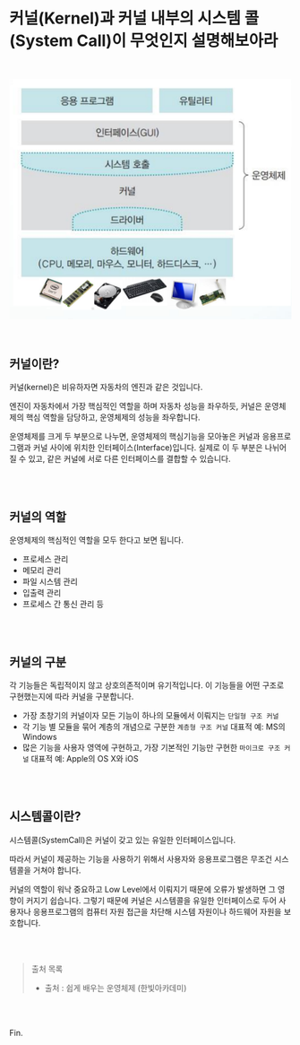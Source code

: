 # 커널(Kernel)과 커널 내부의 시스템 콜(System Call)이 무엇인지 설명해보아라

<br>

![OS 운영체제의 구조](hogeun.assets/img-20210801204504796.png)

<br>

## 커널이란?

커널(kernel)은 비유하자면 자동차의 엔진과 같은 것입니다.

엔진이 자동차에서 가장 핵심적인 역할을 하며 자동차 성능을 좌우하듯, 커널은 운영체제의 핵심 역할을 담당하고, 운영체제의 성능을 좌우합니다.

운영체제를 크게 두 부분으로 나누면, 운영체제의 핵심기능을 모아놓은 커널과 응용프로그램과 커널 사이에 위치한 인터페이스(Interface)입니다. 실제로 이 두 부분은 나뉘어질 수 있고, 같은 커널에 서로 다른 인터페이스를 결합할 수 있습니다.

<br><br>

## 커널의 역할

운영체제의 핵심적인 역할을 모두 한다고 보면 됩니다.

* 프로세스 관리
* 메모리 관리
* 파일 시스템 관리
* 입출력 관리
* 프로세스 간 통신 관리 등

<br><br>

## 커널의 구분

각 기능들은 독립적이지 않고 상호의존적이며 유기적입니다. 이 기능들을 어떤 구조로 구현했는지에 따라 커널을 구분합니다.

* 가장 초창기의 커널이자 모든 기능이 하나의 모듈에서 이뤄지는 `단일형 구조 커널`
* 각 기능 별 모듈을 묶어 계층의 개념으로 구분한 `계층형 구조 커널`
  대표적 예: MS의 Windows
* 많은 기능을 사용자 영역에 구현하고, 가장 기본적인 기능만 구현한 `마이크로 구조 커널`
  대표적 예: Apple의 OS X와 iOS

<br><br>

## 시스템콜이란?

시스템콜(SystemCall)은 커널이 갖고 있는 유일한 인터페이스입니다.

따라서 커널이 제공하는 기능을 사용하기 위해서 사용자와 응용프로그램은 무조건 시스템콜을 거쳐야 합니다.

커널의 역할이 워낙 중요하고 Low Level에서 이뤄지기 때문에 오류가 발생하면 그 영향이 커지기 쉽습니다. 그렇기 때문에 커널은 시스템콜을 유일한 인터페이스로 두어 사용자나 응용프로그램의 컴퓨터 자원 접근을 차단해 시스템 자원이나 하드웨어 자원을 보호합니다.

<br><br>

> 출처 목록
>
> * 출처 : 쉽게 배우는 운영체제 (한빛아카데미)

<br><br>

Fin.